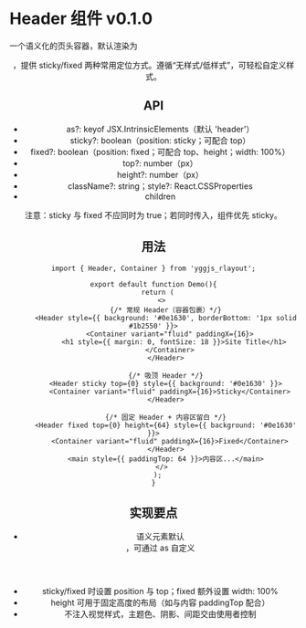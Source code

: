 # Header 组件 v0.1.0

一个语义化的页头容器，默认渲染为 <header>，提供 sticky/fixed 两种常用定位方式。遵循“无样式/低样式”，可轻松自定义样式。

## API
- as?: keyof JSX.IntrinsicElements（默认 'header'）
- sticky?: boolean（position: sticky；可配合 top）
- fixed?: boolean（position: fixed；可配合 top、height；width: 100%）
- top?: number（px）
- height?: number（px）
- className?: string；style?: React.CSSProperties
- children

注意：sticky 与 fixed 不应同时为 true；若同时传入，组件优先 sticky。

## 用法
```tsx
import { Header, Container } from 'yggjs_rlayout';

export default function Demo(){
  return (
    <>
      {/* 常规 Header（容器包裹）*/}
      <Header style={{ background: '#0e1630', borderBottom: '1px solid #1b2550' }}>
        <Container variant="fluid" paddingX={16}>
          <h1 style={{ margin: 0, fontSize: 18 }}>Site Title</h1>
        </Container>
      </Header>

      {/* 吸顶 Header */}
      <Header sticky top={0} style={{ background: '#0e1630' }}>
        <Container variant="fluid" paddingX={16}>Sticky</Container>
      </Header>

      {/* 固定 Header + 内容区留白 */}
      <Header fixed top={0} height={64} style={{ background: '#0e1630' }}>
        <Container variant="fluid" paddingX={16}>Fixed</Container>
      </Header>
      <main style={{ paddingTop: 64 }}>内容区...</main>
    </>
  );
}
```

## 实现要点
- 语义元素默认 <header>，可通过 as 自定义
- sticky/fixed 时设置 position 与 top；fixed 额外设置 width: 100%
- height 可用于固定高度的布局（如与内容 paddingTop 配合）
- 不注入视觉样式，主题色、阴影、间距交由使用者控制

